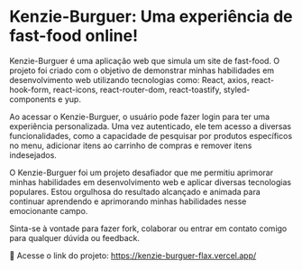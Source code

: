 # Kenzie-Burguer: Uma experiência de fast-food online!

Kenzie-Burguer é uma aplicação web que simula um site de fast-food. O projeto foi criado com o objetivo de demonstrar minhas habilidades em desenvolvimento web utilizando tecnologias como: React, axios, react-hook-form, react-icons, react-router-dom, react-toastify, styled-components e yup.

Ao acessar o Kenzie-Burguer, o usuário pode fazer login para ter uma experiência personalizada. Uma vez autenticado, ele tem acesso a diversas funcionalidades, como a capacidade de pesquisar por produtos específicos no menu, adicionar itens ao carrinho de compras e remover itens indesejados.

O Kenzie-Burguer foi um projeto desafiador que me permitiu aprimorar minhas habilidades em desenvolvimento web e aplicar diversas tecnologias populares. Estou orgulhosa do resultado alcançado e animada para continuar aprendendo e aprimorando minhas habilidades nesse emocionante campo.

Sinta-se à vontade para fazer fork, colaborar ou entrar em contato comigo para qualquer dúvida ou feedback.

 🚀 Acesse o link do projeto: https://kenzie-burguer-flax.vercel.app/
